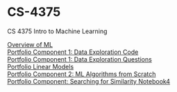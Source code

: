 # CS-4375
CS 4375 Intro to Machine Learning

[Overview of ML](Overview_of_ML.pdf) <br />
[Portfolio Component 1: Data Exploration Code](Portfolio_Component_1.cpp) <br /> 
[Portfolio Component 1: Data Exploration Questions](Portfolio_Component_1_Questions.pdf) <br />
[Portfolio Linear Models](https://github.com/Huywin500/CS-4375/tree/main/Portfolio%20Linear%20Models) <br />
[Portfolio Component 2: ML Algorithms from Scratch](https://github.com/Huywin500/CS-4375/blob/main/Portfolio%20Component%202%20Questions.pdf) <br />
[Portfolio Component: Searching for Similarity Notebook4](https://github.com/Huywin500/CS-4375/blob/main/Notebook4.pdf)<br />
